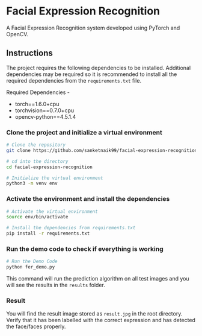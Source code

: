 # Facial Expression Recognition

A Facial Expression Recognition system developed using PyTorch and OpenCV.

## Instructions

The project requires the following dependencies to be installed. Additional dependencies may be required so it is recommended to install all the required dependencies from the `requirements.txt` file.

Required Dependencies -

- torch==1.6.0+cpu
- torchvision==0.7.0+cpu
- opencv-python==4.5.1.4

### Clone the project and initialize a virtual environment

```bash
# Clone the repository
git clone https://github.com/sanketnaik99/facial-expression-recognition.git

# cd into the directory
cd facial-expression-recognition

# Initialize the virtual environment
python3 -m venv env
```

### Activate the environment and install the dependencies

```bash
# Activate the virtual environment
source env/bin/activate

# Install the dependencies from requirements.txt
pip install -r requirements.txt
```

### Run the demo code to check if everything is working

```bash
# Run the Demo Code
python fer_demo.py
```
This command will run the prediction algorithm on all test images and you will see the results in the `results` folder.

### Result

You will find the result image stored as `result.jpg` in the root directory. Verify that it has been labelled with the correct expression and has detected the face/faces properly.
